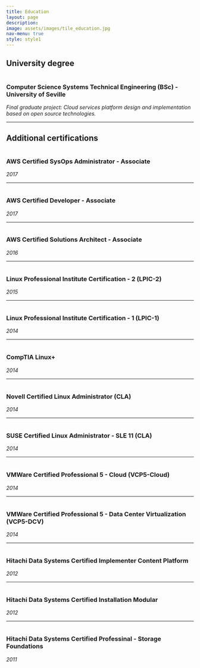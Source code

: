 ```yaml
---
title: Education
layout: page
description:
image: assets/images/tile_education.jpg
nav-menu: true
style: style1
---
```


<!-- Main -->
<div id="main" class="alt">

<!-- One -->
<section id="one">
	<div class="inner">

<!-- University degree -->
<div>
    <h2>University degree</h2>
    <span class="image left"><img src="{% link assets/images/education_university_seville.jpg %}" alt="" class="rounded"/></span>
    <h3 class="company">Computer Science Systems Technical Engineering (BSc) - University of Seville</h3>
    <i>Final graduate project: Cloud services platform design and implementation based on open source technologies.</i>
</div>

<hr class="major accent1">

<!-- Additional certifications -->
<div>
    <h2>Additional certifications</h2>
    <!-- Amazon Web Services -->
    <span class="image left"><img src="{% link assets/images/education_aws.jpg %}" alt="" class="rounded"/></span>
    <h3 class="company">AWS Certified SysOps Administrator - Associate</h3>
    <i>2017</i>
    <hr class="minor accent1">
    <span class="image left"><img src="{% link assets/images/education_aws.jpg %}" alt="" class="rounded"/></span>
    <h3 class="company">AWS Certified Developer - Associate</h3>
    <i>2017</i>
    <hr class="minor accent1">
    <span class="image left"><img src="{% link assets/images/education_aws.jpg %}" alt="" class="rounded"/></span>
    <h3 class="company">AWS Certified Solutions Architect - Associate</h3>
    <i>2016</i>
    <hr class="minor accent1">
    <!-- Linux Professional Institute -->
    <span class="image left"><img src="{% link assets/images/education_lpi.jpg %}" alt="" class="rounded"/></span>
    <h3 class="company">Linux Professional Institute Certification - 2 (LPIC-2)</h3>
    <i>2015</i>
    <hr class="minor accent1">
    <span class="image left"><img src="{% link assets/images/education_lpi.jpg %}" alt="" class="rounded"/></span>
    <h3 class="company">Linux Professional Institute Certification - 1 (LPIC-1)</h3>
    <i>2014</i>
    <hr class="minor accent1">
    <!-- Comptia -->
    <span class="image left"><img src="{% link assets/images/education_comptia.jpg %}" alt="" class="rounded"/></span>
    <h3 class="company">CompTIA Linux+</h3>
    <i>2014</i>
    <hr class="minor accent1">
    <!-- Novell -->
    <span class="image left"><img src="{% link assets/images/education_novell.jpg %}" alt="" class="rounded"/></span>
    <h3 class="company">Novell Certified Linux Administrator (CLA)</h3>
    <i>2014</i>
    <hr class="minor accent1">
    <!-- Suse -->
    <span class="image left"><img src="{% link assets/images/education_suse.jpg %}" alt="" class="rounded"/></span>
    <h3 class="company">SUSE Certified Linux Administrator - SLE 11 (CLA)</h3>
    <i>2014</i>
    <hr class="minor accent1">
    <!-- VMWare -->
    <span class="image left"><img src="{% link assets/images/education_vmware.jpg %}" alt="" class="rounded"/></span>
    <h3 class="company">VMWare Certified Professional 5 - Cloud (VCP5-Cloud)</h3>
    <i>2014</i>
    <hr class="minor accent1">
    <span class="image left"><img src="{% link assets/images/education_vmware.jpg %}" alt="" class="rounded"/></span>
    <h3 class="company">VMWare Certified Professional 5 - Data Center Virtualization (VCP5-DCV)</h3>
    <i>2014</i>
    <hr class="minor accent1">
    <!-- Hitachi Data Systems -->
    <span class="image left"><img src="{% link assets/images/education_hds.jpg %}" alt="" class="rounded"/></span>
    <h3 class="company">Hitachi Data Systems Certified Implementer Content Platform</h3>
    <i>2012</i>
    <hr class="minor accent1">
    <span class="image left"><img src="{% link assets/images/education_hds.jpg %}" alt="" class="rounded"/></span>
    <h3 class="company">Hitachi Data Systems Certified Installation Modular</h3>
    <i>2012</i>
    <hr class="minor accent1">
    <span class="image left"><img src="{% link assets/images/education_hds.jpg %}" alt="" class="rounded"/></span>
    <h3 class="company">Hitachi Data Systems Certified Professinal - Storage Foundations</h3>
    <i>2011</i>
</div>

</div>
</section>

</div>